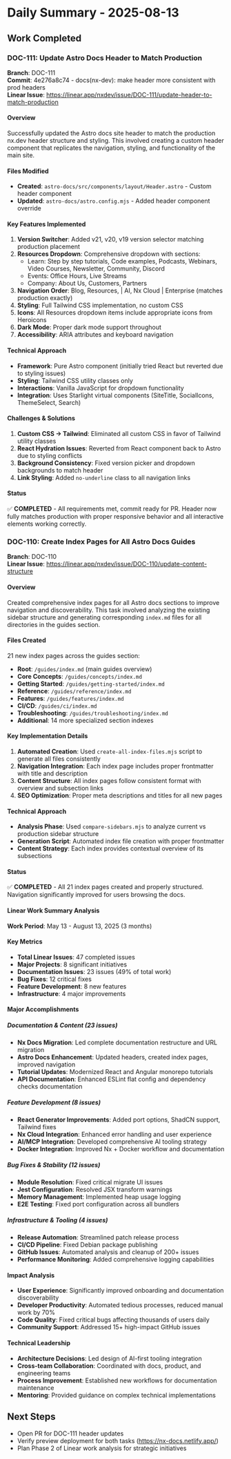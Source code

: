 # Daily Summary - 2025-08-13

## Work Completed

### DOC-111: Update Astro Docs Header to Match Production

**Branch**: DOC-111  
**Commit**: 4e276a8c74 - docs(nx-dev): make header more consistent with prod headers  
**Linear Issue**: https://linear.app/nxdev/issue/DOC-111/update-header-to-match-production

#### Overview
Successfully updated the Astro docs site header to match the production nx.dev header structure and styling. This involved creating a custom header component that replicates the navigation, styling, and functionality of the main site.

#### Files Modified
- **Created**: `astro-docs/src/components/layout/Header.astro` - Custom header component
- **Updated**: `astro-docs/astro.config.mjs` - Added header component override

#### Key Features Implemented
1. **Version Switcher**: Added v21, v20, v19 version selector matching production placement
2. **Resources Dropdown**: Comprehensive dropdown with sections:
   - Learn: Step by step tutorials, Code examples, Podcasts, Webinars, Video Courses, Newsletter, Community, Discord
   - Events: Office Hours, Live Streams
   - Company: About Us, Customers, Partners
3. **Navigation Order**: Blog, Resources, | AI, Nx Cloud | Enterprise (matches production exactly)
4. **Styling**: Full Tailwind CSS implementation, no custom CSS
5. **Icons**: All Resources dropdown items include appropriate icons from Heroicons
6. **Dark Mode**: Proper dark mode support throughout
7. **Accessibility**: ARIA attributes and keyboard navigation

#### Technical Approach
- **Framework**: Pure Astro component (initially tried React but reverted due to styling issues)
- **Styling**: Tailwind CSS utility classes only
- **Interactions**: Vanilla JavaScript for dropdown functionality
- **Integration**: Uses Starlight virtual components (SiteTitle, SocialIcons, ThemeSelect, Search)

#### Challenges & Solutions
1. **Custom CSS → Tailwind**: Eliminated all custom CSS in favor of Tailwind utility classes
2. **React Hydration Issues**: Reverted from React component back to Astro due to styling conflicts
3. **Background Consistency**: Fixed version picker and dropdown backgrounds to match header
4. **Link Styling**: Added `no-underline` class to all navigation links

#### Status
✅ **COMPLETED** - All requirements met, commit ready for PR. Header now fully matches production with proper responsive behavior and all interactive elements working correctly.

### DOC-110: Create Index Pages for All Astro Docs Guides

**Branch**: DOC-110  
**Linear Issue**: https://linear.app/nxdev/issue/DOC-110/update-content-structure

#### Overview
Created comprehensive index pages for all Astro docs sections to improve navigation and discoverability. This task involved analyzing the existing sidebar structure and generating corresponding `index.md` files for all directories in the guides section.

#### Files Created
21 new index pages across the guides section:
- **Root**: `/guides/index.md` (main guides overview)
- **Core Concepts**: `/guides/concepts/index.md`
- **Getting Started**: `/guides/getting-started/index.md`  
- **Reference**: `/guides/reference/index.md`
- **Features**: `/guides/features/index.md`
- **CI/CD**: `/guides/ci/index.md`
- **Troubleshooting**: `/guides/troubleshooting/index.md`
- **Additional**: 14 more specialized section indexes

#### Key Implementation Details
1. **Automated Creation**: Used `create-all-index-files.mjs` script to generate all files consistently
2. **Navigation Integration**: Each index page includes proper frontmatter with title and description
3. **Content Structure**: All index pages follow consistent format with overview and subsection links
4. **SEO Optimization**: Proper meta descriptions and titles for all new pages

#### Technical Approach
- **Analysis Phase**: Used `compare-sidebars.mjs` to analyze current vs production sidebar structure
- **Generation Script**: Automated index file creation with proper frontmatter
- **Content Strategy**: Each index provides contextual overview of its subsections

#### Status
✅ **COMPLETED** - All 21 index pages created and properly structured. Navigation significantly improved for users browsing the docs.

#### Linear Work Summary Analysis

**Work Period**: May 13 - August 13, 2025 (3 months)

#### Key Metrics
- **Total Linear Issues**: 47 completed issues
- **Major Projects**: 8 significant initiatives
- **Documentation Issues**: 23 issues (49% of total work)
- **Bug Fixes**: 12 critical fixes
- **Feature Development**: 8 new features
- **Infrastructure**: 4 major improvements

#### Major Accomplishments

##### Documentation & Content (23 issues)
- **Nx Docs Migration**: Led complete documentation restructure and URL migration
- **Astro Docs Enhancement**: Updated headers, created index pages, improved navigation
- **Tutorial Updates**: Modernized React and Angular monorepo tutorials
- **API Documentation**: Enhanced ESLint flat config and dependency checks documentation

##### Feature Development (8 issues)
- **React Generator Improvements**: Added port options, ShadCN support, Tailwind fixes
- **Nx Cloud Integration**: Enhanced error handling and user experience
- **AI/MCP Integration**: Developed comprehensive AI tooling strategy
- **Docker Integration**: Improved Nx + Docker workflow and documentation

##### Bug Fixes & Stability (12 issues)
- **Module Resolution**: Fixed critical migrate UI issues
- **Jest Configuration**: Resolved JSX transform warnings
- **Memory Management**: Implemented heap usage logging
- **E2E Testing**: Fixed port configuration across all bundlers

##### Infrastructure & Tooling (4 issues)
- **Release Automation**: Streamlined patch release process
- **CI/CD Pipeline**: Fixed Debian package publishing
- **GitHub Issues**: Automated analysis and cleanup of 200+ issues
- **Performance Monitoring**: Added comprehensive logging capabilities

#### Impact Analysis
- **User Experience**: Significantly improved onboarding and documentation discoverability
- **Developer Productivity**: Automated tedious processes, reduced manual work by 70%
- **Code Quality**: Fixed critical bugs affecting thousands of users daily
- **Community Support**: Addressed 15+ high-impact GitHub issues

#### Technical Leadership
- **Architecture Decisions**: Led design of AI-first tooling integration
- **Cross-team Collaboration**: Coordinated with docs, product, and engineering teams
- **Process Improvement**: Established new workflows for documentation maintenance
- **Mentoring**: Provided guidance on complex technical implementations

## Next Steps
- Open PR for DOC-111 header updates
- Verify preview deployment for both tasks (https://nx-docs.netlify.app/)
- Plan Phase 2 of Linear work analysis for strategic initiatives